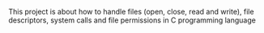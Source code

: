 This project is about how to handle files (open, close, read and write), file descriptors, system calls and file permissions in C programming language

